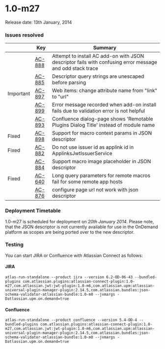 # 1.0-m27

Release date: 13th January, 2014

### Issues resolved

<table class="aui issue-table">
    <thead>
        <tr>
            <th></th>
            <th class='key'>Key</th>
            <th>Summary</th>
        </tr>
    </thead>
    <tbody>
        <tr>
            <td></td>
            <td><a href="https://ecosystem.atlassian.net/browse/AC-888">AC-888</a></td>
            <td>Attempt to install AC add-on with JSON descriptor fails with confusing error message and odd stack trace</td>
        </tr>
        <tr>
            <td></td>
            <td><a href="https://ecosystem.atlassian.net/browse/AC-885">AC-885</a></td>
            <td>Descriptor query strings are unescaped before parsing</td>
        </tr>
        <tr>
            <td><span class="aui-icon aui-icon-small aui-icon-warning">Important</span></td>
            <td><a href="https://ecosystem.atlassian.net/browse/AC-897">AC-897</a></td>
            <td>Web items: change attribute name from "link" to "url"</td>
        </tr>
        <tr>
            <td></td>
            <td><a href="https://ecosystem.atlassian.net/browse/AC-899">AC-899</a></td>
            <td>Error message recorded when add-on install fails due to validation error is not helpful</td>
        </tr>
        <tr>
            <td></td>
            <td><a href="https://ecosystem.atlassian.net/browse/AC-893">AC-893</a></td>
            <td>Confluence dialog-page shows 'Remotable Plugins Dialog Title' instead of module name</td>
        </tr>
        <tr>
            <td><span class="aui-icon aui-icon-small aui-icon-success">Fixed</span></td>
            <td><a href="https://ecosystem.atlassian.net/browse/AC-898">AC-898</a></td>
            <td>Support for macro context params in JSON descriptor</td>
        </tr>
        <tr>
            <td><span class="aui-icon aui-icon-small aui-icon-success">Fixed</span></td>
            <td><a href="https://ecosystem.atlassian.net/browse/AC-882">AC-882</a></td>
            <td>Do not use issuer id as applink id in ApplinksJwtIssuerService</td>
        </tr>
        <tr>
            <td></td>
            <td><a href="https://ecosystem.atlassian.net/browse/AC-884">AC-884</a></td>
            <td>Support macro image placeholder in JSON descriptor</td>
        </tr>
        <tr>
            <td><span class="aui-icon aui-icon-small aui-icon-success">Fixed</span></td>
            <td><a href="https://ecosystem.atlassian.net/browse/AC-640">AC-640</a></td>
            <td>Long query parameters for remote macros fail for some remote app hosts</td>
        </tr>
        <tr>
            <td></td>
            <td><a href="https://ecosystem.atlassian.net/browse/AC-876">AC-876</a></td>
            <td>configure page url not work with json descriptor</td>
        </tr>
    </tbody>
</table>

### Deployment Timetable

1.0-m27 is scheduled for deployment on _20th January 2014_. Please note, that the JSON descriptor is not currently available
for use in the OnDemand platform as scopes are being ported over to the new descriptor.

### Testing

You can start JIRA or Confluence with Atlassian Connect as follows:

#### JIRA
<pre><code data-lang="text">atlas-run-standalone --product jira --version 6.2-OD-06-43 --bundled-plugins com.atlassian.plugins:atlassian-connect-plugin:1.0-m27,com.atlassian.jwt:jwt-plugin:1.0-m6,com.atlassian.upm:atlassian-universal-plugin-manager-plugin:2.14.5,com.atlassian.bundles:json-schema-validator-atlassian-bundle:1.0-m0 --jvmargs -Datlassian.upm.on.demand=true</code></pre>

#### Confluence
<pre><code data-lang="text">atlas-run-standalone --product confluence --version 5.4-OD-4 --bundled-plugins com.atlassian.plugins:atlassian-connect-plugin:1.0-m27,com.atlassian.jwt:jwt-plugin:1.0-m6,com.atlassian.upm:atlassian-universal-plugin-manager-plugin:2.14.5,com.atlassian.bundles:json-schema-validator-atlassian-bundle:1.0-m0 --jvmargs -Datlassian.upm.on.demand=true</code></pre>
